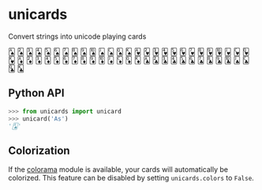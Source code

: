 unicards
========

Convert strings into unicode playing cards

🂡 🂢 🂣 🂤 🂥 🂦 🂧 🂨 🂩 🂪 🂫 🂬 🂭 🂮 🂱 🂲 🂳 🂴 🂵 🂶 🂷 🂸 🂹 🂺 🂻 🂼 🂽 🂾 🃁 🃂 🃃 🃄 🃅 🃆 🃇 🃈 🃉 🃊 🃋 🃌 🃍 🃎 🃑 🃒 🃓 🃔 🃕 🃖 🃗 🃘 🃙 🃚 🃛 🃜 🃝 🃞

Python API
----------

```python
>>> from unicards import unicard
>>> unicard('As')
'🂡'

```

Colorization
------------

If the [colorama](https://code.google.com/p/colorama/) module is available,
your cards will automatically be colorized. This feature can be disabled by
setting `unicards.colors` to `False`.
